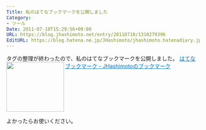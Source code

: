 ```yaml
---
Title: 私のはてなブックマークを公開しました
Category:
- ツール
Date: 2011-07-10T15:29:56+09:00
URL: https://blog.jhashimoto.net/entry/20110710/1310279396
EditURL: https://blog.hatena.ne.jp/JHashimoto/jhashimoto.hatenadiary.jp/atom/entry/12921228815717257524
---
```



タグの整理が終わったので、私のはてなブックマークを公開しました。
<a href="http://b.hatena.ne.jp/JHashimoto/" target="_blank"><img class="alignleft" align="left" border="0" src="http://capture.heartrails.com/150x130/shadow?http://b.hatena.ne.jp/JHashimoto/" alt="" width="150" height="130" /></a><a style="color:#0070C5;" href="http://b.hatena.ne.jp/JHashimoto/" target="_blank">はてなブックマーク - JHashimotoのブックマーク</a><a href="http://b.hatena.ne.jp/entry/http://b.hatena.ne.jp/JHashimoto/" target="_blank"><img border="0" src="http://b.hatena.ne.jp/entry/image/http://b.hatena.ne.jp/JHashimoto/" alt="" /></a><br style="clear:both;" />

よかったらお使いください。
